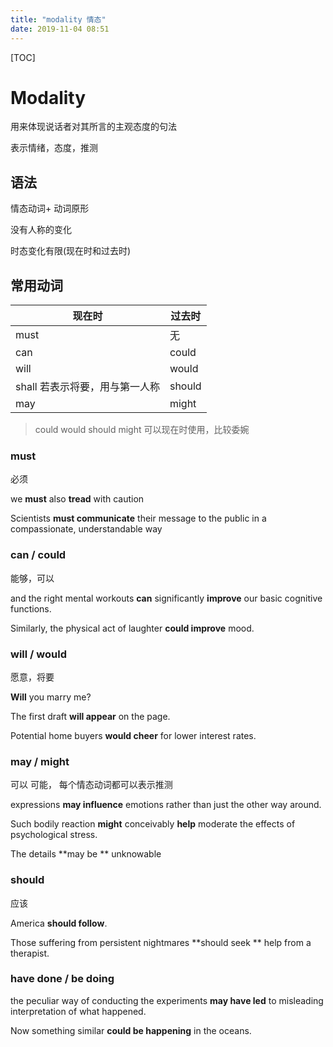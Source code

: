 ```yaml
---
title: "modality 情态"
date: 2019-11-04 08:51
---
```

[TOC]



# Modality

用来体现说话者对其所言的主观态度的句法

表示情绪，态度，推测



## 语法

情态动词+ 动词原形

没有人称的变化

时态变化有限(现在时和过去时)





## 常用动词

| 现在时                         | 过去时 |
| ------------------------------ | ------ |
| must                           | 无     |
| can                            | could  |
| will                           | would  |
| shall 若表示将要，用与第一人称 | should |
| may                            | might  |

> could would should might 可以现在时使用，比较委婉



### must

必须

we **must** also **tread** with caution

Scientists **must communicate** their message to the public in a compassionate, understandable way 



### can / could

能够，可以

and the right mental workouts **can** significantly **improve** our basic cognitive functions.

Similarly, the physical act of laughter **could improve** mood.



### will / would

愿意，将要

**Will** you marry me?

The first draft **will appear** on the page.

Potential home buyers **would cheer** for lower interest rates.



### may / might 

可以 可能， 每个情态动词都可以表示推测

expressions **may influence** emotions rather than just the other way around.

Such bodily reaction **might** conceivably **help** moderate the effects of psychological stress.

The details **may be ** unknowable



### should

应该

America **should follow**.

Those suffering from persistent nightmares **should seek ** help from a therapist. 



### have done / be doing

the peculiar way of conducting the experiments **may have led** to misleading interpretation of what happened.

Now something similar **could be happening** in the oceans.

